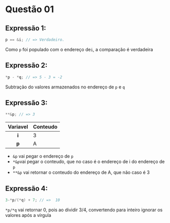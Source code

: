 # Questão 01

## Expressão 1: 

```c
p == &i; // => Verdadeiro.
```
Como `p` foi populado com o endereço de`i`, a comparação é verdadeira

## Expressão 2: 


```c
*p - *q; // => 5 - 3 = -2
```
Subtração do valores armazenados no endereço de `p` e `q`
## Expressão 3: 

```c
**&p; // => 3
```
 |  Variavel  |                                Conteudo                                                  |
|:-----:|:---|
|  **i** | 3 |
| **p** | A |
- `&p` vai pegar o endereço de `p`
- `*&p`vai pegar o conteudo, que no caso é o endereço de i do endereço de `p`
- `**&p` vai retornar o conteudo do endereço de A, que não caso é 3

## Expressão 4: 

```c
3-*p/(*q) + 7; // =>  10
```
`*p/*q` vai retornar 0, pois ao dividir 3/4, convertendo para inteiro ignorar os valores após a vírgula